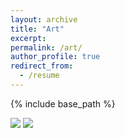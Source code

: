 ```yaml
---
layout: archive
title: "Art"
excerpt: 
permalink: /art/
author_profile: true
redirect_from:
  - /resume
---
```


{% include base_path %}

<img src = '/_pages/water.png'>

<img src = '/_pages/guy.png'>
